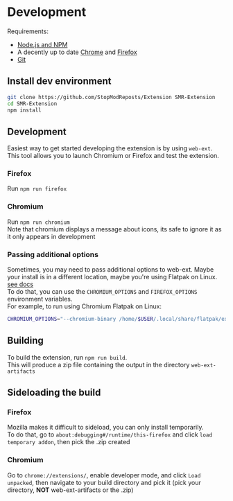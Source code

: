 # Development

Requirements:

- [Node.js and NPM](https://nodejs.org/)
- A decently up to date [Chrome](https://www.google.com/chrome/) and [Firefox](https://www.mozilla.org/en-US/firefox/new/)
- [Git](https://git-scm.com/)

## Install dev environment

```bash
git clone https://github.com/StopModReposts/Extension SMR-Extension
cd SMR-Extension
npm install
```

## Development

Easiest way to get started developing the extension is by using `web-ext`.  
This tool allows you to launch Chromium or Firefox and test the extension.

### Firefox

Run `npm run firefox`

### Chromium

Run `npm run chromium`  
Note that chromium displays a message about icons, its safe to ignore it as it only appears in development

### Passing additional options

Sometimes, you may need to pass additional options to web-ext. Maybe your install is in a different location, maybe you're using Flatpak on Linux. [see docs](https://extensionworkshop.com/documentation/develop/web-ext-command-reference/#web-ext-run)  
To do that, you can use the `CHROMIUM_OPTIONS` and `FIREFOX_OPTIONS` environment variables.  
For example, to run using Chromium Flatpak on Linux:

```bash
CHROMIUM_OPTIONS="--chromium-binary /home/$USER/.local/share/flatpak/exports/bin/org.chromium.Chromium" npm run chromium
```

## Building

To build the extension, run `npm run build`.  
This will produce a zip file containing the output in the directory `web-ext-artifacts`

## Sideloading the build

### Firefox

Mozilla makes it difficult to sideload, you can only install temporarily.  
To do that, go to `about:debugging#/runtime/this-firefox` and click `load temporary addon`, then pick the .zip created

### Chromium

Go to `chrome://extensions/`, enable developer mode, and click `Load unpacked`, then navigate to your build directory and pick it (pick your directory, **NOT** web-ext-artifacts or the .zip)
